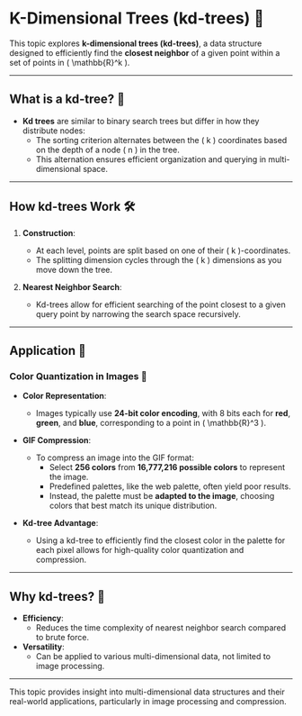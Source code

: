 # K-Dimensional Trees (kd-trees) 🌳

This topic explores **k-dimensional trees (kd-trees)**, a data structure designed to efficiently find the **closest neighbor** of a given point within a set of points in \( \mathbb{R}^k \).

---

## What is a kd-tree? 📖

- **Kd trees** are similar to binary search trees but differ in how they distribute nodes:
  - The sorting criterion alternates between the \( k \) coordinates based on the depth of a node \( n \) in the tree.
  - This alternation ensures efficient organization and querying in multi-dimensional space.

---

## How kd-trees Work 🛠️

1. **Construction**:
   - At each level, points are split based on one of their \( k \)-coordinates.
   - The splitting dimension cycles through the \( k \) dimensions as you move down the tree.

2. **Nearest Neighbor Search**:
   - Kd-trees allow for efficient searching of the point closest to a given query point by narrowing the search space recursively.

---

## Application 🚀

### Color Quantization in Images 🎨
- **Color Representation**:
  - Images typically use **24-bit color encoding**, with 8 bits each for **red**, **green**, and **blue**, corresponding to a point in \( \mathbb{R}^3 \).
  
- **GIF Compression**:
  - To compress an image into the GIF format:
    - Select **256 colors** from **16,777,216 possible colors** to represent the image.
    - Predefined palettes, like the web palette, often yield poor results.
    - Instead, the palette must be **adapted to the image**, choosing colors that best match its unique distribution.

- **Kd-tree Advantage**:
  - Using a kd-tree to efficiently find the closest color in the palette for each pixel allows for high-quality color quantization and compression.

---

## Why kd-trees? 🤔

- **Efficiency**:
  - Reduces the time complexity of nearest neighbor search compared to brute force.
- **Versatility**:
  - Can be applied to various multi-dimensional data, not limited to image processing.

---

This topic provides insight into multi-dimensional data structures and their real-world applications, particularly in image processing and compression.
